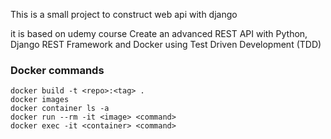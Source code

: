 This is a small project to construct web api with django

it is based on udemy course
Create an advanced REST API with Python, Django REST Framework and Docker using Test Driven Development (TDD)

### Docker commands

    docker build -t <repo>:<tag> .
    docker images
    docker container ls -a
    docker run --rm -it <image> <command>
    docker exec -it <container> <command>
